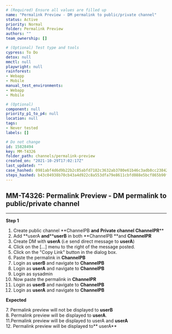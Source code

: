 ```yaml
---
# (Required) Ensure all values are filled up
name: "Permalink Preview - DM permalink to public/private channel"
status: Active
priority: Normal
folder: Permalink Preview
authors: ""
team_ownership: []

# (Optional) Test type and tools
cypress: To Do
detox: null
mmctl: null
playwright: null
rainforest: 
- Webapp
- Mobile
manual_test_environments: 
- Webapp
- Mobile

# (Optional)
component: null
priority_p1_to_p4: null
location: null
tags: 
- Never tested
labels: []

# Do not change
id: 15828494
key: MM-T4326
folder_path: channels/permalink-preview
created_on: "2021-10-29T17:02:17Z"
last_updated: ""
case_hashed: 0981abf4d6d9b22b2c85abfd7182c3632ab3780e61b46c3adb8cc23842929db07273d1a929ce96ce27477cc562219b6b
steps_hashed: b43c04938b70cb43a4d922c8a553dfa79e8611cbfd088e5bcf865b90f2aa9b17aca8c88fc489a17ba2b67fd33b1a1e68
---
```


## MM-T4326: Permalink Preview - DM permalink to public/private channel

---

**Step 1**

1. Create public channel \*\*ChannelPB **and** **Private channel **ChannelPR****\*\*
2. Add \*\*userA **and**\*\***userB** in both \*\*ChannelPB \*\*and **ChannelPR**
3. Create DM with **userA** (i.e send direct message to **userA**)
4. Click on the \[...] menu to the right of the message posted.
5. Click on the "Copy Link" button in the dialog box.
6. Paste the permalink in **ChannelPB**
7. Login as **userB** and navigate to **ChannelPB**
8. Login as **userA** and navigate to **ChannelPB**
9. Login as sysadmin
10. Now paste the permalink in **ChannelPR**
11. Login as **userB** and navigate to **ChannelPB**
12. Login as **userA** and navigate to **ChannelPB**

**Expected**

7\. Permalink preview will not be displayed to **userB**\
8\. Permalink preview will be displayed to **userA**.\
11.Permalink preview will be displayed to userA and **userA**\
12\. Permalink preview will be displayed to\*\* userA\*\*

